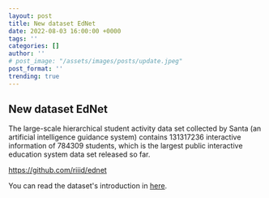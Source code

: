 ```yaml
---
layout: post
title: New dataset EdNet
date: 2022-08-03 16:00:00 +0000
tags: ''
categories: []
author: ''
# post_image: "/assets/images/posts/update.jpeg"
post_format: ''
trending: true
---
```

## New dataset EdNet
The large-scale hierarchical student activity data set collected by Santa (an artificial intelligence guidance system) contains 131317236 interactive information of 784309 students, which is the largest public interactive education system data set released so far.

https://github.com/riiid/ednet

You can read the dataset's introduction in [here](https://pykt-toolkit.readthedocs.io/en/latest/datasets.html#ednet).